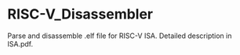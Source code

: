 # RISC-V_Disassembler
Parse and disassemble .elf file for RISC-V ISA. Detailed description in ISA.pdf.

